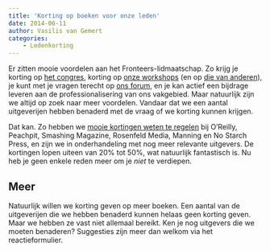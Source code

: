 ```yaml
---
title: 'Korting op boeken voor onze leden'
date: 2014-06-11
author: Vasilis van Gemert
categories:
    - Ledenkorting
---
```


Er zitten mooie voordelen aan het Fronteers-lidmaatschap. Zo krijg je korting op [het congres](/congres), korting op [onze workshops](/workshops) (en op [die van anderen](/blog/categorieen/ledenkorting)), je kunt met je vragen terecht op [ons forum](https://forum.fronteers.nl/), en je kan actief een bijdrage leveren aan de professionalisering van ons vakgebied. Maar natuurlijk zijn we altijd op zoek naar meer voordelen. Vandaar dat we een aantal uitgeverijen hebben benaderd met de vraag of we korting kunnen krijgen.

Dat kan. Zo hebben we [mooie kortingen weten te regelen](/vereniging/korting-op-boeken) bij O’Reilly, Peachpit, Smashing Magazine, Rosenfeld Media, Manning en No Starch Press, en zijn we in onderhandeling met nog meer relevante uitgevers. De kortingen lopen uiteen van 20% tot 50%, wat natuurlijk fantastisch is. Nu heb je geen enkele reden meer om je _niet_ te verdiepen.

## Meer

Natuurlijk willen we korting geven op meer boeken. Een aantal van de uitgeverijen die we hebben benaderd kunnen helaas geen korting geven. Maar we hebben ze vast niet allemaal bereikt. Ken je nog uitgevers die we moeten benaderen? Suggesties zijn meer dan welkom via het reactieformulier.
